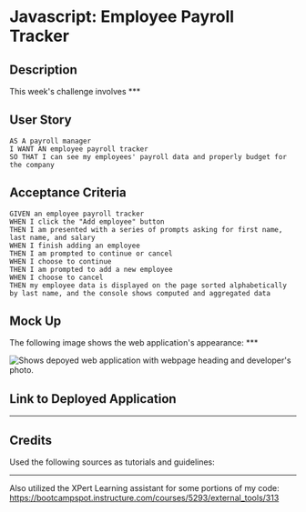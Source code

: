 # Javascript: Employee Payroll Tracker

## Description

This week's challenge involves ***

## User Story

```
AS A payroll manager
I WANT AN employee payroll tracker
SO THAT I can see my employees' payroll data and properly budget for the company
```
## Acceptance Criteria

```
GIVEN an employee payroll tracker
WHEN I click the "Add employee" button
THEN I am presented with a series of prompts asking for first name, last name, and salary
WHEN I finish adding an employee
THEN I am prompted to continue or cancel
WHEN I choose to continue
THEN I am prompted to add a new employee
WHEN I choose to cancel
THEN my employee data is displayed on the page sorted alphabetically by last name, and the console shows computed and aggregated data
```

## Mock Up
The following image shows the web application's appearance: ***

![Shows depoyed web application with webpage heading and developer's photo.](assets/images/advanced-css-portfolio.png)

## Link to Deployed Application

***

## Credits

Used the following sources as tutorials and guidelines:
***

Also utilized the XPert Learning assistant for some portions of my code:
https://bootcampspot.instructure.com/courses/5293/external_tools/313


